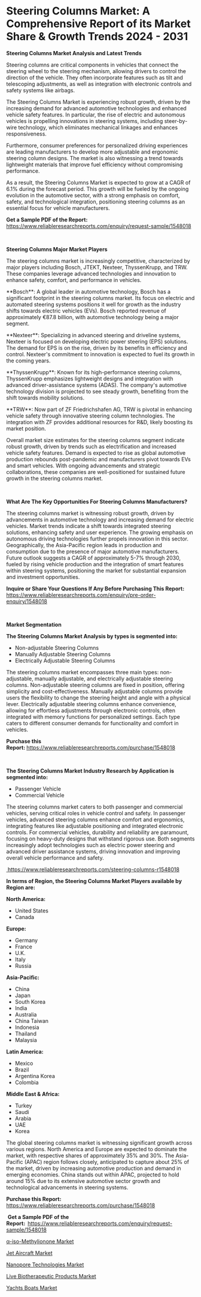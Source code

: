<p><h1>Steering Columns Market: A Comprehensive Report of its Market Share & Growth Trends 2024 - 2031</h1></p><p><strong>Steering Columns Market Analysis and Latest Trends</strong></p>
<p><p>Steering columns are critical components in vehicles that connect the steering wheel to the steering mechanism, allowing drivers to control the direction of the vehicle. They often incorporate features such as tilt and telescoping adjustments, as well as integration with electronic controls and safety systems like airbags.</p><p>The Steering Columns Market is experiencing robust growth, driven by the increasing demand for advanced automotive technologies and enhanced vehicle safety features. In particular, the rise of electric and autonomous vehicles is propelling innovations in steering systems, including steer-by-wire technology, which eliminates mechanical linkages and enhances responsiveness.</p><p>Furthermore, consumer preferences for personalized driving experiences are leading manufacturers to develop more adjustable and ergonomic steering column designs. The market is also witnessing a trend towards lightweight materials that improve fuel efficiency without compromising performance.</p><p>As a result, the Steering Columns Market is expected to grow at a CAGR of 6.1% during the forecast period. This growth will be fueled by the ongoing evolution in the automotive sector, with a strong emphasis on comfort, safety, and technological integration, positioning steering columns as an essential focus for vehicle manufacturers.</p></p>
<p><strong>Get a Sample PDF of the Report:&nbsp;</strong> <a href="https://www.reliableresearchreports.com/enquiry/request-sample/1548018?utm_campaign=28&utm_medium=2&utm_source=Github&utm_content=ia&utm_term=02112024&utm_id=steering-columns">https://www.reliableresearchreports.com/enquiry/request-sample/1548018</a></p>
<p>&nbsp;</p>
<p><strong>Steering Columns Major Market Players</strong></p>
<p><p>The steering columns market is increasingly competitive, characterized by major players including Bosch, JTEKT, Nexteer, ThyssenKrupp, and TRW. These companies leverage advanced technologies and innovation to enhance safety, comfort, and performance in vehicles.</p><p>**Bosch**: A global leader in automotive technology, Bosch has a significant footprint in the steering columns market. Its focus on electric and automated steering systems positions it well for growth as the industry shifts towards electric vehicles (EVs). Bosch reported revenue of approximately €87.8 billion, with automotive technology being a major segment.</p><p>**Nexteer**: Specializing in advanced steering and driveline systems, Nexteer is focused on developing electric power steering (EPS) solutions. The demand for EPS is on the rise, driven by its benefits in efficiency and control. Nexteer's commitment to innovation is expected to fuel its growth in the coming years.</p><p>**ThyssenKrupp**: Known for its high-performance steering columns, ThyssenKrupp emphasizes lightweight designs and integration with advanced driver-assistance systems (ADAS). The company's automotive technology division is projected to see steady growth, benefiting from the shift towards mobility solutions.</p><p>**TRW**: Now part of ZF Friedrichshafen AG, TRW is pivotal in enhancing vehicle safety through innovative steering column technologies. The integration with ZF provides additional resources for R&D, likely boosting its market position.</p><p>Overall market size estimates for the steering columns segment indicate robust growth, driven by trends such as electrification and increased vehicle safety features. Demand is expected to rise as global automotive production rebounds post-pandemic and manufacturers pivot towards EVs and smart vehicles. With ongoing advancements and strategic collaborations, these companies are well-positioned for sustained future growth in the steering columns market.</p></p>
<p>&nbsp;</p>
<p><strong>What Are The Key Opportunities For Steering Columns Manufacturers?</strong></p>
<p><p>The steering columns market is witnessing robust growth, driven by advancements in automotive technology and increasing demand for electric vehicles. Market trends indicate a shift towards integrated steering solutions, enhancing safety and user experience. The growing emphasis on autonomous driving technologies further propels innovation in this sector. Geographically, the Asia-Pacific region leads in production and consumption due to the presence of major automotive manufacturers. Future outlook suggests a CAGR of approximately 5-7% through 2030, fueled by rising vehicle production and the integration of smart features within steering systems, positioning the market for substantial expansion and investment opportunities.</p></p>
<p><strong>Inquire or Share Your Questions If Any Before Purchasing This Report:</strong> <a href="https://www.reliableresearchreports.com/enquiry/pre-order-enquiry/1548018?utm_campaign=28&utm_medium=2&utm_source=Github&utm_content=ia&utm_term=02112024&utm_id=steering-columns">https://www.reliableresearchreports.com/enquiry/pre-order-enquiry/1548018</a></p>
<p>&nbsp;</p>
<p><strong>Market Segmentation</strong></p>
<p><strong>The Steering Columns Market Analysis by types is segmented into:</strong></p>
<p><ul><li>Non-adjustable Steering Columns</li><li>Manually Adjustable Steering Columns</li><li>Electrically Adjustable Steering Columns</li></ul></p>
<p><p>The steering columns market encompasses three main types: non-adjustable, manually adjustable, and electrically adjustable steering columns. Non-adjustable steering columns are fixed in position, offering simplicity and cost-effectiveness. Manually adjustable columns provide users the flexibility to change the steering height and angle with a physical lever. Electrically adjustable steering columns enhance convenience, allowing for effortless adjustments through electronic controls, often integrated with memory functions for personalized settings. Each type caters to different consumer demands for functionality and comfort in vehicles.</p></p>
<p><strong>Purchase this Report:&nbsp;</strong><a href="https://www.reliableresearchreports.com/purchase/1548018?utm_campaign=28&utm_medium=2&utm_source=Github&utm_content=ia&utm_term=02112024&utm_id=steering-columns">https://www.reliableresearchreports.com/purchase/1548018</a></p>
<p>&nbsp;</p>
<p><strong>The Steering Columns Market Industry Research by Application is segmented into:</strong></p>
<p><ul><li>Passenger Vehicle</li><li>Commercial Vehicle</li></ul></p>
<p><p>The steering columns market caters to both passenger and commercial vehicles, serving critical roles in vehicle control and safety. In passenger vehicles, advanced steering columns enhance comfort and ergonomics, integrating features like adjustable positioning and integrated electronic controls. For commercial vehicles, durability and reliability are paramount, focusing on heavy-duty designs that withstand rigorous use. Both segments increasingly adopt technologies such as electric power steering and advanced driver assistance systems, driving innovation and improving overall vehicle performance and safety.</p></p>
<p><a href="https://www.reliableresearchreports.com/steering-columns-r1548018?utm_campaign=28&utm_medium=2&utm_source=Github&utm_content=ia&utm_term=02112024&utm_id=steering-columns">&nbsp;https://www.reliableresearchreports.com/steering-columns-r1548018</a></p>
<p><strong>In terms of Region, the Steering Columns Market Players available by Region are:</strong></p>
<p>
    <p> <strong> North America: </strong>
        <ul>
            <li>United States</li>
            <li>Canada</li>
        </ul>
        </p> 
    <p> <strong> Europe: </strong>
        <ul>
            <li>Germany</li>
            <li>France</li>
            <li>U.K.</li>
            <li>Italy</li>
            <li>Russia</li>
        </ul>
        </p> 
    <p> <strong> Asia-Pacific: </strong>
        <ul>
            <li>China</li>
            <li>Japan</li>
            <li>South Korea</li>
            <li>India</li>
            <li>Australia</li>
            <li>China Taiwan</li>
            <li>Indonesia</li>
            <li>Thailand</li>
            <li>Malaysia</li>
        </ul>
        </p> 
    <p> <strong> Latin America: </strong>
        <ul>
            <li>Mexico</li>
            <li>Brazil</li>
            <li>Argentina Korea</li>
            <li>Colombia</li>
        </ul>
        </p> 
    <p> <strong> Middle East & Africa: </strong>
        <ul>
            <li>Turkey</li>
            <li>Saudi</li>
            <li>Arabia</li>
            <li>UAE</li>
            <li>Korea</li>
        </ul>
    </p>
    </p>
<p><p>The global steering columns market is witnessing significant growth across various regions. North America and Europe are expected to dominate the market, with respective shares of approximately 35% and 30%. The Asia-Pacific (APAC) region follows closely, anticipated to capture about 25% of the market, driven by increasing automotive production and demand in emerging economies. China stands out within APAC, projected to hold around 15% due to its extensive automotive sector growth and technological advancements in steering systems.</p></p>
<p><strong>Purchase this Report: </strong><a href="https://www.reliableresearchreports.com/purchase/1548018?utm_campaign=28&utm_medium=2&utm_source=Github&utm_content=ia&utm_term=02112024&utm_id=steering-columns">https://www.reliableresearchreports.com/purchase/1548018</a></p>
<p>&nbsp;<strong>Get a Sample PDF of the Report:&nbsp;&nbsp;</strong><a href="https://www.reliableresearchreports.com/enquiry/request-sample/1548018?utm_campaign=28&utm_medium=2&utm_source=Github&utm_content=ia&utm_term=02112024&utm_id=steering-columns">https://www.reliableresearchreports.com/enquiry/request-sample/1548018</a></p>
<p><strong></strong></p>
<p><p><a href="https://www.linkedin.com/pulse/%CE%B1-iso-methylionone-market-research-report-exploring-size-revenue-s0vaf?utm_campaign=28&utm_medium=2&utm_source=Github&utm_content=ia&utm_term=02112024&utm_id=steering-columns">α-iso-Methylionone Market</a></p><p><a href="https://github.com/florjvdva/Market-Research-Report-List-1/blob/main/jet-aircraft-market.md?utm_campaign=28&utm_medium=2&utm_source=Github&utm_content=ia&utm_term=02112024&utm_id=steering-columns">Jet Aircraft Market</a></p><p><a href="https://issuu.com/reportprime-2/docs/nanopore-technologies-market-size-2_ffe9c1113dfa2f?utm_campaign=28&utm_medium=2&utm_source=Github&utm_content=ia&utm_term=02112024&utm_id=steering-columns">Nanopore Technologies Market</a></p><p><a href="https://issuu.com/reportprime-2/docs/live-biotherapeutic-products-market_830f07da74c588?utm_campaign=28&utm_medium=2&utm_source=Github&utm_content=ia&utm_term=02112024&utm_id=steering-columns">Live Biotherapeutic Products Market</a></p><p><a href="https://github.com/LoretaDushku585/Market-Research-Report-List-1/blob/main/yachts-boats-market.md?utm_campaign=28&utm_medium=2&utm_source=Github&utm_content=ia&utm_term=02112024&utm_id=steering-columns">Yachts Boats Market</a></p></p>